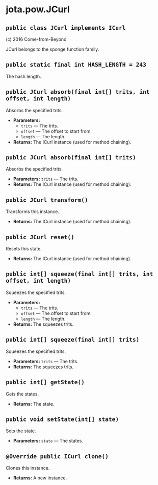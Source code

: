 # jota.pow.JCurl

## `public class JCurl implements ICurl`

(c) 2016 Come-from-Beyond

JCurl belongs to the sponge function family.

## `public static final int HASH_LENGTH = 243`

The hash length.

## `public JCurl absorb(final int[] trits, int offset, int length)`

Absorbs the specified trits.

 * **Parameters:**
   * `trits` — The trits.
   * `offset` — The offset to start from.
   * `length` — The length.
 * **Returns:** The ICurl instance (used for method chaining).

## `public JCurl absorb(final int[] trits)`

Absorbs the specified trits.

 * **Parameters:** `trits` — The trits.
 * **Returns:** The ICurl instance (used for method chaining).

## `public JCurl transform()`

Transforms this instance.

 * **Returns:** The ICurl instance (used for method chaining).

## `public JCurl reset()`

Resets this state.

 * **Returns:** The ICurl instance (used for method chaining).

## `public int[] squeeze(final int[] trits, int offset, int length)`

Squeezes the specified trits.

 * **Parameters:**
   * `trits` — The trits.
   * `offset` — The offset to start from.
   * `length` — The length.
 * **Returns:** The squeezes trits.

## `public int[] squeeze(final int[] trits)`

Squeezes the specified trits.

 * **Parameters:** `trits` — The trits.
 * **Returns:** The squeezes trits.

## `public int[] getState()`

Gets the states.

 * **Returns:** The state.

## `public void setState(int[] state)`

Sets the state.

 * **Parameters:** `state` — The states.

## `@Override public ICurl clone()`

Clones this instance.

 * **Returns:** A new instance.
